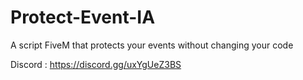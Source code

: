 # Protect-Event-IA
A script FiveM that protects your events without changing your code

Discord : https://discord.gg/uxYgUeZ3BS
